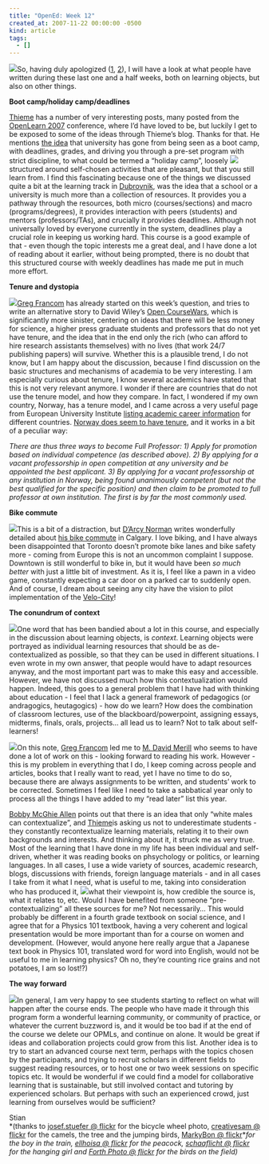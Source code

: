 ```yaml
---
title: "OpenEd: Week 12"
created_at: 2007-11-22 00:00:00 -0500
kind: article
tags:
  - []
---
```


![](http://farm1.static.flickr.com/130/382624938_c1eb4cf3c9_m.jpg)So,
having duly apologized
([1](http://reganmian.net/blog/2007/11/22/why-i-was-distracted-i/),
[2](http://reganmian.net/blog/2007/11/22/opened-why-i-was-distracted-ii/)),
I will have a look at what people have written during these last one and
a half weeks, both on learning objects, but also on other things.

**Boot camp/holiday camp/deadlines**

[Thieme](http://hennistalk.blogspot.com/) has a number of very
interesting posts, many posted from the [OpenLearn
2007](http://www.open.ac.uk/openlearn/openlearn2007/conference.php)
conference, where I’d have loved to be, but luckily I get to be exposed
to some of the ideas through Thieme’s blog. Thanks for that. He mentions
[the
idea](http://feeds.feedburner.com/~r/HennisTalk/~3/187304176/openlearn-2007-from-boot-camp-to.html)
that university has gone from being seen as a boot camp, with deadlines,
grades, and driving you through a pre-set program with strict
discipline, to what could be termed a “holiday camp”, loosely
![](http://farm1.static.flickr.com/152/376043104_25d7d73a3e_m.jpg)structured
around self-chosen activities that are pleasant, but that you still
learn from. I find this fascinating because one of the things we
discussed quite a bit at the learning track in
[Dubrovnik](http://icommons.org/isummit-07/), was the idea that a school
or a university is much more than a collection of resources. It provides
you a pathway through the resources, both micro (courses/sections) and
macro (programs/degrees), it provides interaction with peers (students)
and mentors (professors/TAs), and crucially it provides deadlines.
Although not universally loved by everyone currently in the system,
deadlines play a crucial role in keeping us working hard. This course is
a good example of that - even though the topic interests me a great
deal, and I have done a lot of reading about it earlier, without being
prompted, there is no doubt that this structured course with weekly
deadlines has made me put in much more effort.

**Tenure and dystopia**

[![](http://farm1.static.flickr.com/22/33935562_e67378c73e_m.jpg)Greg
Francom](http://gregfrancom.blogspot.com/2007/11/opened-week-13-tenuretrek-next.html)
has already started on this week’s question, and tries to write an
alternative story to David Wiley’s [Open
CourseWars](http://opencontent.org/docs/future-history-of-oer.pdf),
which is significantly more sinister, centering on ideas that there will
be less money for science, a higher press graduate students and
professors that do not yet have tenure, and the idea that in the end
only the rich (who can afford to hire research assistants themselves)
with no lives (that work 24/7 publishing papers) will survive. Whether
this is a plausible trend, I do not know, but I am happy about the
discussion, because I find discussion on the basic structures and
mechanisms of academia to be very interesting. I am especially curious
about tenure, I know several academics have stated that this is not very
relevant anymore. I wonder if there are countries that do not use the
tenure model, and how they compare. In fact, I wondered if my own
country, Norway, has a tenure model, and I came across a very useful
page from European University Institute [listing academic career
information](http://reganmian.net/blog/wp-admin/) for different
countries. [Norway does seem to have
tenure](http://www.iue.it/MaxWeberProgramme/AcademicCareers/Norway.shtml),
and it works in a bit of a peculiar way:

*There are thus three ways to become Full Professor: 1) Apply for
promotion based on individual competence (as described above). 2) By
applying for a vacant professorship in open competition at any
university and be appointed the best applicant. 3) By applying for a
vacant professorship at any institution in Norway, being found
unanimously competent (but not the best qualified for the specific
position) and then claim to be promoted to full professor at own
institution. The first is by far the most commonly used.*

**Bike commute**

![](http://farm1.static.flickr.com/56/149041905_c79ac0bf21_m.jpg)This is
a bit of a distraction, but [D’Arcy Norman](http://darcynorman.net)
writes wonderfully detailed about [his bike
commute](http://feeds.feedburner.com/%7Er/DarcyNormanDotNet/%7E3/184812555/)
in Calgary. I love biking, and I have always been disappointed that
Toronto doesn’t promote bike lanes and bike safety more - coming from
Europe this is not an uncommon complaint I suppose. Downtown is still
wonderful to bike in, but it would have been *so much better* with just
a little bit of investment. As it is, I feel like a pawn in a video
game, constantly expecting a car door on a parked car to suddenly open.
And of course, I dream about seeing any city have the vision to pilot
implementation of the [Velo-City](http://www.velo-city.ca/)!

**The conundrum of context**

![](http://farm1.static.flickr.com/170/406546065_e5d6c340f5_m.jpg)One
word that has been bandied about a lot in this course, and especially in
the discussion about learning objects, is *context*. Learning objects
were portrayed as individual learning resources that should be as
de-contextualized as possible, so that they can be used in different
situations. I even wrote in my own answer, that people would have to
adapt resources anyway, and the most important part was to make this
easy and accessible. However, we have not discussed much how this
contextualization would happen. Indeed, this goes to a general problem
that I have had with thinking about education - I feel that I lack a
general framework of pedagogics (or andragogics, heutagogics) - how do
we learn? How does the combination of classroom lectures, use of the
blackboard/powerpoint, assigning essays, midterms, finals, orals,
projects… all lead us to learn? Not to talk about self-learners!

![](http://farm1.static.flickr.com/177/388950702_8761b6421d_m.jpg)On
this note, [Greg
Francom](http://gregfrancom.blogspot.com/2007/11/opened-learning-objects-are-not-dead.html)
led me to [M. David
Merill](http://www.google.com/url?sa=t&ct=res&cd=1&url=http%3A%2F%2Fcito.byuh.edu%2Fmerrill%2F&ei=rUVGR6KVI5y0iAG3_ZXrAQ&usg=AFQjCNFBaRFvanUay_Rkpi8gJ_jfR2Gq5g&sig2=We6OMdo9DR-RLHZzg2T5mA)
who seems to have done a lot of work on this - looking forward to
reading his work. However - this is my problem in everything that I do,
I keep coming across people and articles, books that I really want to
read, yet I have no time to do so, because there are always assignments
to be written, and students’ work to be corrected. Sometimes I feel like
I need to take a sabbatical year only to process all the things I have
added to my “read later” list this year.

[Bobby McGhie
Allen](http://feeds.feedburner.com/~r/blogspot/QnUt/~3/183422987/week-11.html)
points out that there is an idea that only “white males can
contextualize”, and
[Thieme](http://feeds.feedburner.com/%7Er/HennisTalk/%7E3/181642634/openlearn-2007-learner-generated.html)is
asking us not to underestimate students - they constantly
recontextualize learning materials, relating it to their own backgrounds
and interests. And thinking about it, it struck me as very true. Most of
the learning that I have done in my life has been individual and
self-driven, whether it was reading books on phsychology or politics, or
learning languages. In all cases, I use a wide variety of sources,
academic research, blogs, discussions with friends, foreign language
materials - and in all cases I take from it what I need, what is useful
to me, taking into consideration who has produced it,
![](http://farm1.static.flickr.com/173/418613466_5b3e242cb7_m.jpg)what
their viewpoint is, how credible the source is, what it relates to, etc.
Would I have benefited from someone “pre-contextualizing” all these
sources for me? Not necessarily… This would probably be different in a
fourth grade textbook on social science, and I agree that for a Physics
101 textbook, having a very coherent and logical presentation would be
more important than for a course on women and development. (However,
would anyone here really argue that a Japanese text book in Physics 101,
translated word for word into English, would not be useful to me in
learning physics? Oh no, they’re counting rice grains and not potatoes,
I am so lost!?)

**The way forward**

![](http://farm1.static.flickr.com/1/346073_53126d557b_m.jpg)In general,
I am very happy to see students starting to reflect on what will happen
after the course ends. The people who have made it through this program
form a wonderful learning community, or community of practice, or
whatever the current buzzword is, and it would be too bad if at the end
of the course we delete our OPMLs, and continue on alone. It would be
great if ideas and collaboration projects could grow from this list.
Another idea is to try to start an advanced course next term, perhaps
with the topics chosen by the participants, and trying to recruit
scholars in different fields to suggest reading resources, or to host
one or two week sessions on specific topics etc. It would be wonderful
if we could find a model for collaborative learning that is sustainable,
but still involved contact and tutoring by experienced scholars. But
perhaps with such an experienced crowd, just learning from ourselves
would be sufficient?

Stian\
 *(thanks to [josef.stuefer @
flickr](http://www.flickr.com/photos/josefstuefer/) for the bicycle
wheel photo, [creativesam @ flickr](http://www.flickr.com/photos/asam/)
for the camels, the tree and the jumping birds, [MarkyBon @
flickr](http://www.flickr.com/photos/markybon/)**for the boy in the
train, [ellhoisa @ flickr](http://www.flickr.com/photos/51456203@N00/)
for the peacock, [schaaflicht @
flickr](http://www.flickr.com/photos/schaaflicht/archives/date-posted/2004/09/05/)
for the hanging girl and [Forth Photo @
flickr](http://www.flickr.com/photos/fortphoto/archives/date-posted/2007/01/31/)
for the birds on the field)*
